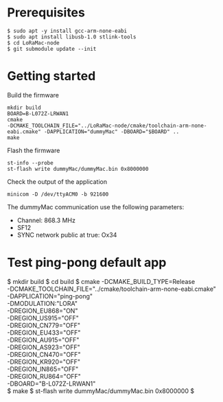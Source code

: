 

# Prerequisites

```
$ sudo apt -y install gcc-arm-none-eabi
$ sudo apt install libusb-1.0 stlink-tools
$ cd LoRaMac-node
$ git submodule update --init
```


# Getting started

Build the firmware

```
mkdir build
BOARD=B-L072Z-LRWAN1
cmake
-DCMAKE_TOOLCHAIN_FILE="../LoRaMac-node/cmake/toolchain-arm-none-eabi.cmake" -DAPPLICATION="dummyMac" -DBOARD="$BOARD" ..
make
```

Flash the firmware

```
st-info --probe
st-flash write dummyMac/dummyMac.bin 0x8000000
```

Check the output of the application

```
minicom -D /dev/ttyACM0 -b 921600
```


The dummyMac communication use the following parameters:

* Channel: 868.3 MHz
* SF12
* SYNC network public at true: Ox34

# Test ping-pong default app

$ mkdir build
$ cd build
$ cmake -DCMAKE_BUILD_TYPE=Release \
        -DCMAKE_TOOLCHAIN_FILE="../cmake/toolchain-arm-none-eabi.cmake" \
        -DAPPLICATION="ping-pong" \
        -DMODULATION:"LORA" \
        -DREGION_EU868="ON" \
        -DREGION_US915="OFF" \
        -DREGION_CN779="OFF" \
        -DREGION_EU433="OFF" \
        -DREGION_AU915="OFF" \
        -DREGION_AS923="OFF" \
        -DREGION_CN470="OFF" \
        -DREGION_KR920="OFF" \
        -DREGION_IN865="OFF" \
        -DREGION_RU864="OFF" \
        -DBOARD="B-L072Z-LRWAN1" \
$ make
$ st-flash write dummyMac/dummyMac.bin 0x8000000
$ 


